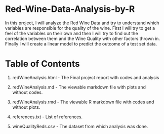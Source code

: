 # Red-Wine-Data-Analysis-by-R

In this project, I will analyze the Red Wine Data and try to understand which variables are responsible for the quality of the wine. First I will try to get a feel of the variables on their own and then I will try to find out the correlation between them and the Wine Quality with other factors thrown in. Finally I will create a linear model to predict the outcome of a test set data.

# Table of Contents

1. redWineAnalysis.html - The Final project report with codes and analysis

2. redWineAnalysis.md - The viewable markdown file with plots and without codes.

3. redWineAnalysis.rmd - The viewable R markdown file with codes and without plots.

4. references.txt - List of references.

5. wineQualityReds.csv - The dataset from which analysis was done.
